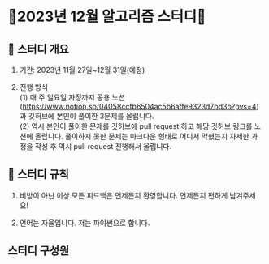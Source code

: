 # 🎄2023년 12월 알고리즘 스터디🎄

## 🎯 스터디 개요
1. 기간: 2023년 11월 27일~12월 31일(예정)

2. 진행 방식<br>
(1) 매 주 일요일 자정까지 공용 노션(https://www.notion.so/04058ccfb6504ac5b6affe9323d7bd3b?pvs=4)과 깃허브에 본인이 풀이한 3문제를 올립니다. <br>
(2) 역시 본인이 풀이한 문제를 깃허브에 pull request 하고 해당 깃허브 링크를 노션에 올립니다. 풀이하지 못한 문제는 마크다운 형태로 어디서 막혔는지 자세한 과정을 작성 후 역시 pull request 진행해서 올립니다.

## 🎯 스터디 규칙

1. 비방이 아닌 이상 모든 피드백은 언제든지 환영합니다. 언제든지 편하게 남겨주세요!

2. 언어는 자율입니다. 저는 파이썬으로 합니다.

## 스터디 구성원
